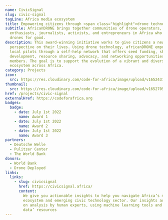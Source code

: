 ```yaml
---
name: CivicSignal
slug: civic-signal
tagLine: Africa media ecosystem
title: Empowering citizens through <span class="highlight">drone technology</span>
subtitle: AfricanDRONE brings together communities of drone operators,
  enthusiasts, journalists, activists, and entrepreneurs in Africa who use
  drones for good.
description: This award-winning initiative works to give citizens a new
  perspective on their lives. Using drone technology, africanDRONE empowers
  local pilots through a self-help network that offers seed funding, skills
  development, resource sharing, advocacy, and networking opportunities for
  members. The goal is to support the evolution of a vibrant and diverse drone
  ecosystem across Africa.
category: Projects
icon:
  src: https://res.cloudinary.com/code-for-africa/image/upload/v1652431239/codeforafrica/icons/Type_CivicSignal_ayzj31.svg
thumbnail:
  src: https://res.cloudinary.com/code-for-africa/image/upload/v1652705959/codeforafrica/images/Property_1_PesaCheck_iahlrh.jpg
href: /projects/civic-signal
externalHref: https://codeforafrica.org
badges:
  badge:
    - date: July 1st 2022
      name: Award 1
    - date: July 1st 2022
      name: Award 2
    - date: July 1st 2022
      name: Award 3
partners:
  - Deutsche Welle
  - Pulitzer Center
  - The World Bank
donors:
  - World Bank
  - Drone Deployed
links:
  links:
    - slug: civicsignal
      href: https://civicsignal.africa/
      content:
        We give you actionable insights to help you navigate Africa’s media
        ecosystem and emerging civic technology sector. Our insights are based
        on analysis by human experts, using machine learning tools and ‘big
        data’ resources
---
```

